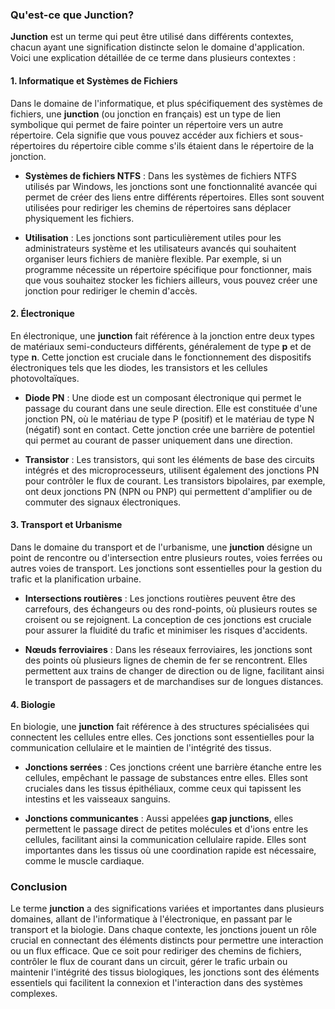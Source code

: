 ### Qu'est-ce que Junction?

**Junction** est un terme qui peut être utilisé dans différents contextes, chacun ayant une signification distincte selon le domaine d'application. Voici une explication détaillée de ce terme dans plusieurs contextes :

#### 1. **Informatique et Systèmes de Fichiers**

Dans le domaine de l'informatique, et plus spécifiquement des systèmes de fichiers, une **junction** (ou jonction en français) est un type de lien symbolique qui permet de faire pointer un répertoire vers un autre répertoire. Cela signifie que vous pouvez accéder aux fichiers et sous-répertoires du répertoire cible comme s'ils étaient dans le répertoire de la jonction.

- **Systèmes de fichiers NTFS** : Dans les systèmes de fichiers NTFS utilisés par Windows, les jonctions sont une fonctionnalité avancée qui permet de créer des liens entre différents répertoires. Elles sont souvent utilisées pour rediriger les chemins de répertoires sans déplacer physiquement les fichiers.
  
- **Utilisation** : Les jonctions sont particulièrement utiles pour les administrateurs système et les utilisateurs avancés qui souhaitent organiser leurs fichiers de manière flexible. Par exemple, si un programme nécessite un répertoire spécifique pour fonctionner, mais que vous souhaitez stocker les fichiers ailleurs, vous pouvez créer une jonction pour rediriger le chemin d'accès.

#### 2. **Électronique**

En électronique, une **junction** fait référence à la jonction entre deux types de matériaux semi-conducteurs différents, généralement de type **p** et de type **n**. Cette jonction est cruciale dans le fonctionnement des dispositifs électroniques tels que les diodes, les transistors et les cellules photovoltaïques.

- **Diode PN** : Une diode est un composant électronique qui permet le passage du courant dans une seule direction. Elle est constituée d'une jonction PN, où le matériau de type P (positif) et le matériau de type N (négatif) sont en contact. Cette jonction crée une barrière de potentiel qui permet au courant de passer uniquement dans une direction.

- **Transistor** : Les transistors, qui sont les éléments de base des circuits intégrés et des microprocesseurs, utilisent également des jonctions PN pour contrôler le flux de courant. Les transistors bipolaires, par exemple, ont deux jonctions PN (NPN ou PNP) qui permettent d'amplifier ou de commuter des signaux électroniques.

#### 3. **Transport et Urbanisme**

Dans le domaine du transport et de l'urbanisme, une **junction** désigne un point de rencontre ou d'intersection entre plusieurs routes, voies ferrées ou autres voies de transport. Les jonctions sont essentielles pour la gestion du trafic et la planification urbaine.

- **Intersections routières** : Les jonctions routières peuvent être des carrefours, des échangeurs ou des rond-points, où plusieurs routes se croisent ou se rejoignent. La conception de ces jonctions est cruciale pour assurer la fluidité du trafic et minimiser les risques d'accidents.

- **Nœuds ferroviaires** : Dans les réseaux ferroviaires, les jonctions sont des points où plusieurs lignes de chemin de fer se rencontrent. Elles permettent aux trains de changer de direction ou de ligne, facilitant ainsi le transport de passagers et de marchandises sur de longues distances.

#### 4. **Biologie**

En biologie, une **junction** fait référence à des structures spécialisées qui connectent les cellules entre elles. Ces jonctions sont essentielles pour la communication cellulaire et le maintien de l'intégrité des tissus.

- **Jonctions serrées** : Ces jonctions créent une barrière étanche entre les cellules, empêchant le passage de substances entre elles. Elles sont cruciales dans les tissus épithéliaux, comme ceux qui tapissent les intestins et les vaisseaux sanguins.

- **Jonctions communicantes** : Aussi appelées **gap junctions**, elles permettent le passage direct de petites molécules et d'ions entre les cellules, facilitant ainsi la communication cellulaire rapide. Elles sont importantes dans les tissus où une coordination rapide est nécessaire, comme le muscle cardiaque.

### Conclusion

Le terme **junction** a des significations variées et importantes dans plusieurs domaines, allant de l'informatique à l'électronique, en passant par le transport et la biologie. Dans chaque contexte, les jonctions jouent un rôle crucial en connectant des éléments distincts pour permettre une interaction ou un flux efficace. Que ce soit pour rediriger des chemins de fichiers, contrôler le flux de courant dans un circuit, gérer le trafic urbain ou maintenir l'intégrité des tissus biologiques, les jonctions sont des éléments essentiels qui facilitent la connexion et l'interaction dans des systèmes complexes.